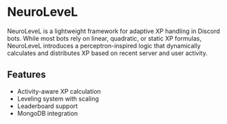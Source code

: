 # NeuroLeveL
NeuroLeveL is a lightweight framework for adaptive XP handling in Discord bots. While most bots rely on linear, quadratic, or static XP formulas, NeuroLeveL introduces a perceptron-inspired logic that dynamically calculates and distributes XP based on recent server and user activity.
## Features
- Activity-aware XP calculation
- Leveling system with scaling
- Leaderboard support
- MongoDB integration
